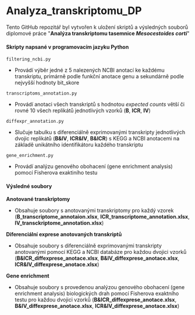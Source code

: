 # Analyza_transkriptomu_DP
Tento GitHub repozitář byl vytvořen k uložení skriptů a výsledných souborů diplomové práce "**Analýza transkriptomu tasemnice *Mesocestoides corti***"

#### Skripty napsané v programovacím jazyku Python
`filtering_ncbi.py`
* Provádí výběr jedné z 5 nalezených NCBI anotací ke každému transkriptu, primárně podle funkční anotace genu a  sekundárně podle nejvyšší hodnoty bit_skore

`transcriptoms_annotation.py`
* Provádí anotaci všech transkriptů s hodnotou *expected counts* větší či rovné 10 všech replikátů jednotlivých vzorků (**B**, **ICR**, **IV**)

`diffexpr_annotation.py`
* Slučuje tabulku s diferenciálně exprimovanými transkripty jednotlivých dvojic replikátů (**B&IV**, **ICR&IV**, **B&ICR**) s KEGG a NCBI anotacemi na základě unikátního identifikátoru každého transkriptu

`gene_enrichment.py`
* Provádí analýzu genového obohacení (gene enrichment analysis) pomocí Fisherova exaktiního testu


#### Výsledné soubory
**Anotované transkriptomy**
* Obsahuje soubory s anotovanými transkriptomy pro každý vzorek (**B_transcriptome_annotaion.xlsx**, **ICR_transcriptome_annotation.xlsx**, **IV_transckriptome_annotation.xlsx**)

**Diferenciální exprese anotovaných transkriptů**
* Obsahuje soubory s diferenciálně exprimovanými transkripty anotovanými pomocí KEGG a NCBI databáze pro každou dvojici vzorků (**B&ICR_diffexprese_anotace.xlsx**, **B&IV_diffexprese_anotace.xlsx**, **ICR&IV_diffexprese_anotace.xlsx**)

**Gene enrichment**
* Obsahuje soubory s provedenou analýzou genového obohacení (gene enrichment analysis) biologických drah pomocí Fisherova exaktního testu pro každou dvojici vzorků (**B&ICR_diffexprese_anotace.xlsx**, **B&IV_diffexprese_anotace.xlsx**, **ICR&IV_diffexprese_anotace.xlsx**) 
